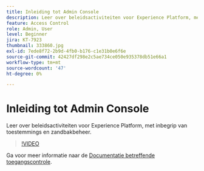 ```yaml
---
title: Inleiding tot Admin Console
description: Leer over beleidsactiviteiten voor Experience Platform, met inbegrip van toestemmings en zandbakbeheer.
feature: Access Control
role: Admin, User
level: Beginner
jira: KT-7923
thumbnail: 333860.jpg
exl-id: 7ede8f72-2b9d-4fb0-b176-c1e31b0e6f6e
source-git-commit: 42427df298e2c5ae734ce050e935378db51e66a1
workflow-type: tm+mt
source-wordcount: '47'
ht-degree: 0%

---
```


# Inleiding tot Admin Console

Leer over beleidsactiviteiten voor Experience Platform, met inbegrip van toestemmings en zandbakbeheer.

>[!VIDEO](https://video.tv.adobe.com/v/333860?quality=12&learn=on)

Ga voor meer informatie naar de [Documentatie betreffende toegangscontrole](https://experienceleague.adobe.com/docs/experience-platform/access-control/home.html).